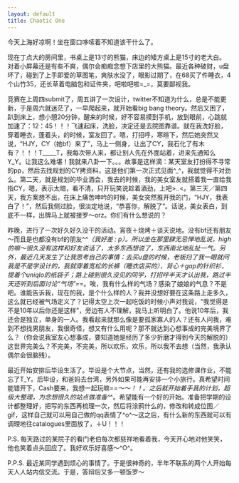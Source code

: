 ```yaml
---
layout: default
title: Chaotic One
---
```


今天上海好凉啊！坐在窗口哆嗦着不知道该干什么了。

现在丁点大的房间里，书桌上是13寸的熊猫，床边的矮方桌上是15寸的老大白。对着小屏幕还是有些不爽，偶尔会痴痴念想下店里的大熊猫。最近各种破财，u盘坏了，碰到了上手即爱的草图笔，爽肤水没了，眼影过期了，在68买了件睡衣，4个山竹35，还长草着电脑包和证件夹，吧啦吧啦=_=，莫要鄙视我。

竞赛在上周四submit了，周五讲了一次设计，twitter不知道为什么，总是不能更新，于是周六就迷茫了，一早爬起来，就开始看big bang theory。然后又困了，趴到床上，想小憩20分钟，醒来的时候，好不容易摸到手机，放到眼前，心跳就加速了：12：45！！！飞速起床，洗脸，决定还是去院图靠谱。就在我洗好脸，穿着睡衣，蓬着头，的时候，室友回了。嗯，打招呼，寒暄下，然后她突然又说，“HJY，CY（她bf）来了”，马上一侧身，让出了CY，我石化了有木有？！！！T_____T，我每次带人来，都让别人先在外面站着，进来先通知么Y_Y。让我这么难堪！我就来八卦一下。。。故事是这样滴：某天室友打扮得不寻常的pp，然后去找规划的CY拷资料，这是他们第一次正式见面^_^，我就觉得不对劲么。第二天，就是规划的毕业酒会，我去的时候，我的美女室友就搭着我一直给我指CY，嗯，表示太暗，看不清，只开玩笑说趁着酒劲，上吧&gt;..&lt;。第三天／第四天，我方案想不出，在床上痛苦呻吟的时候，美女突然推开我的门，“HJY，我表白了！”，然后我侧过脸，很淡定地说，“恭喜你，解脱了”。话说，美女表白，到底不一样，出牌马上就被接罗～orz。你们有什么想说的？

昨晚，进行了一次好久好久没干的活动。宵夜＋烧烤＋谈天说地。没有bf还有朋友～而且是也都没有bf的朋友^_^（我好差 : p）。所以坐在那里肆无忌惮地乱说，high的嘛～很久没有这样和好友说话了，太多东西想说了，东西南北地乱扯一气。另外，最近几天发生了让我思考自己的事情：去买u盘的时候，老板扫了我一眼就问我是不是学设计的，我就穿着宽松的长裤（睡衣店买的），背心＋gap的针织衫，提着个uniqlo的纸袋子；路上碰到很久没见的同学，打招呼半天才认出我，路过半天还听到后面讨论“气场”=_=。唉，我有什么样的气场？感染了娘娘的气息？不是吧。谁能告诉我，现在的我，是个什么样的人？我并没想好要在这条路上走多久，这么就已经被气场定义了？记得太空上次一起吃饭的时候小声对我说，“我觉得是不是10年以后你还是这样”，旁边有人不理解，我马上听明白了。他说10年后，我还会是独立，单身的一人。我看起来就那么像是要孤家寡人的人？还有人问我，难到不想找男朋友，我很奇怪，想又有什么用呢？那不就达到心想事成的完美境界了么？（你会说我室友心想事成，要知道她是经历了多少折磨才得到今天的解脱的）这世界完美么？不完美，不完美，所以欢乐，欢乐，所以我不去想（当然，我承认偶尔会很脑残）。

最近开始安排后毕设生活了。毕设是个大节点，当然，还有我的选修课作业，不能忘了T_Y。后毕设，和爸妈去台湾，另外如果可能再安排一个小旅行。真希望时间能错开下，Cash要来，我想一起玩嘛=_=～～！！。之后就开始着手我的计划，超级大整理，为念想很久的站点做准备^_^。希望能有一个好的开始。准备把学期的设计都整理好，把写的东西再梳理一次，然后将涂鸦什么的，修改和转成位图／gif，这样自己就可以用自己做的qq表情了^o^～这之后，有什么新的东西就可以有调理地往catalogues里面放了，＋U！！！

P.S. 每天路过的某院子的看门老伯每次都慈祥地看着我，今天开心地对他笑笑，他也笑着点头回应了。我好欢乐好喜感～^O^。

P.P.S. 最近某同学遇到烦心的事情了。于是很神奇的，半年不联系的两个人开始每天人人站内信交流。于是，答辩后又多一顿饭罗～